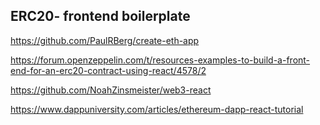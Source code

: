 
## ERC20- frontend boilerplate 

https://github.com/PaulRBerg/create-eth-app




https://forum.openzeppelin.com/t/resources-examples-to-build-a-front-end-for-an-erc20-contract-using-react/4578/2




https://github.com/NoahZinsmeister/web3-react


https://www.dappuniversity.com/articles/ethereum-dapp-react-tutorial
